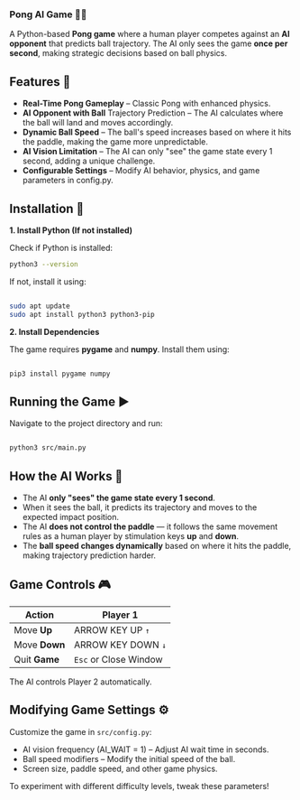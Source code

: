 ### Pong AI Game 🏓🤖

A Python-based **Pong game** where a human player competes against an **AI opponent** that predicts ball trajectory. The AI only sees the game **once per second**, making strategic decisions based on ball physics.

## Features 🚀

- **Real-Time Pong Gameplay** – Classic Pong with enhanced physics.
- **AI Opponent with Ball** Trajectory Prediction – The AI calculates where the ball will land and moves accordingly.
- **Dynamic Ball Speed** – The ball's speed increases based on where it hits the paddle, making the game more unpredictable.
- **AI Vision Limitation** – The AI can only "see" the game state every 1 second, adding a unique challenge.
- **Configurable Settings** – Modify AI behavior, physics, and game parameters in config.py.
## Installation 🔧
**1. Install Python (If not installed)**

Check if Python is installed:
```bash
python3 --version
```
If not, install it using:
```bash

sudo apt update
sudo apt install python3 python3-pip
```
**2. Install Dependencies**

The game requires **pygame** and **numpy**. Install them using:
```bash

pip3 install pygame numpy
```
## Running the Game ▶️

Navigate to the project directory and run:
```bash

python3 src/main.py
```
## How the AI Works 🧠

- The AI **only "sees" the game state every 1 second**.
- When it sees the ball, it predicts its trajectory and moves to the expected impact position.
- The AI **does not control the paddle** — it follows the same movement rules as a human player by stimulation keys **up** and **down**.
- The **ball speed changes dynamically** based on where it hits the paddle, making trajectory prediction harder.

## Game Controls 🎮

| Action | Player 1 |
| --- | --- |
| Move **Up**   | ARROW KEY UP `↑` |
| Move **Down** | ARROW KEY DOWN `↓` |
| Quit **Game** | `Esc` or Close Window |


The AI controls Player 2 automatically.
## Modifying Game Settings ⚙️

Customize the game in ``src/config.py``:

- AI vision frequency (AI_WAIT = 1) – Adjust AI wait time in seconds.
- Ball speed modifiers – Modify the initial speed of the ball.
- Screen size, paddle speed, and other game physics.

To experiment with different difficulty levels, tweak these parameters!